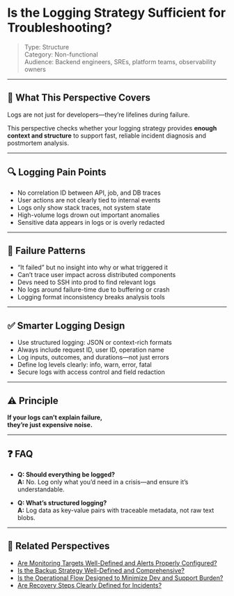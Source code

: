 # Is the Logging Strategy Sufficient for Troubleshooting?

> Type: Structure  
> Category: Non-functional  
> Audience: Backend engineers, SREs, platform teams, observability owners

---

## 🧠 What This Perspective Covers

Logs are not just for developers—they’re lifelines during failure.

This perspective checks whether your logging strategy provides **enough context and structure** to support fast, reliable incident diagnosis and postmortem analysis.

---

## 🔍 Logging Pain Points

- No correlation ID between API, job, and DB traces  
- User actions are not clearly tied to internal events  
- Logs only show stack traces, not system state  
- High-volume logs drown out important anomalies  
- Sensitive data appears in logs or is overly redacted

---

## 🚨 Failure Patterns

- “It failed” but no insight into why or what triggered it  
- Can’t trace user impact across distributed components  
- Devs need to SSH into prod to find relevant logs  
- No logs around failure-time due to buffering or crash  
- Logging format inconsistency breaks analysis tools

---

## ✅ Smarter Logging Design

- Use structured logging: JSON or context-rich formats  
- Always include request ID, user ID, operation name  
- Log inputs, outcomes, and durations—not just errors  
- Define log levels clearly: info, warn, error, fatal  
- Secure logs with access control and field redaction

---

## ⚠️ Principle

**If your logs can’t explain failure,  
they’re just expensive noise.**

---

## ❓ FAQ

- **Q: Should everything be logged?**  
  **A:** No. Log only what you’d need in a crisis—and ensure it’s understandable.

- **Q: What’s structured logging?**  
  **A:** Log data as key-value pairs with traceable metadata, not raw text blobs.

---

## 🔗 Related Perspectives

- [Are Monitoring Targets Well-Defined and Alerts Properly Configured?](observability-alerting.md)
- [Is the Backup Strategy Well-Defined and Comprehensive?](../availability/backup-strategy.md)
- [Is the Operational Flow Designed to Minimize Dev and Support Burden?](operational-burden.md)
- [Are Recovery Steps Clearly Defined for Incidents?](recovery-runbook.md)
